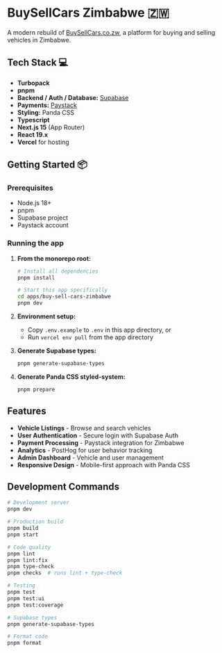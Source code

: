 # BuySellCars Zimbabwe 🇿🇼

A modern rebuild of [BuySellCars.co.zw](https://buysellcars.co.zw/), a platform for buying and selling vehicles in Zimbabwe.

## Tech Stack 💻

- **Turbopack**
- **pnpm**
- **Backend / Auth / Database:** [Supabase](https://supabase.com/)
- **Payments:** [Paystack](https://paystack.com/)
- **Styling:** Panda CSS
- **Typescript**
- **Next.js 15** (App Router)
- **React 19.x**
- **Vercel** for hosting

## Getting Started 📦

### Prerequisites

- Node.js 18+
- pnpm
- Supabase project
- Paystack account

### Running the app

1. **From the monorepo root:**

   ```bash
   # Install all dependencies
   pnpm install

   # Start this app specifically
   cd apps/buy-sell-cars-zimbabwe
   pnpm dev
   ```

2. **Environment setup:**

   - Copy `.env.example` to `.env` in this app directory, or
   - Run `vercel env pull` from the app directory

3. **Generate Supabase types:**

   ```bash
   pnpm generate-supabase-types
   ```

4. **Generate Panda CSS styled-system:**
   ```bash
   pnpm prepare
   ```

## Features

- **Vehicle Listings** - Browse and search vehicles
- **User Authentication** - Secure login with Supabase Auth
- **Payment Processing** - Paystack integration for Zimbabwe
- **Analytics** - PostHog for user behavior tracking
- **Admin Dashboard** - Vehicle and user management
- **Responsive Design** - Mobile-first approach with Panda CSS

## Development Commands

```bash
# Development server
pnpm dev

# Production build
pnpm build
pnpm start

# Code quality
pnpm lint
pnpm lint:fix
pnpm type-check
pnpm checks  # runs lint + type-check

# Testing
pnpm test
pnpm test:ui
pnpm test:coverage

# Supabase types
pnpm generate-supabase-types

# Format code
pnpm format
```
